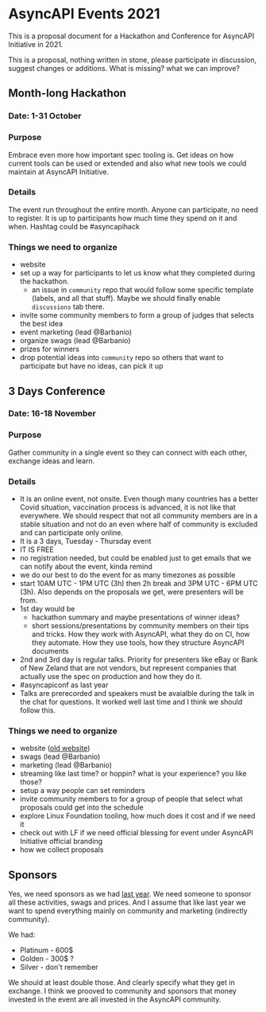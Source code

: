 # AsyncAPI Events 2021

This is a proposal document for a Hackathon and Conference for AsyncAPI Initiative in 2021.

This is a proposal, nothing written in stone, please participate in discussion, suggest changes or additions. What is missing? what we can improve?

## Month-long Hackathon

### Date: 1-31 October

### Purpose

Embrace even more how important spec tooling is. Get ideas on how current tools can be used or extended and also what new tools we could maintain at AsyncAPI Initiative. 

### Details

The event run throughout the entire month. Anyone can participate, no need to register. It is up to participants how much time they spend on it and when. Hashtag could be #asyncapihack

### Things we need to organize

- website
- set up a way for participants to let us know what they completed during the hackathon.
  - an issue in `community` repo that would follow some specific template (labels, and all that stuff). Maybe we should finally enable `discussions` tab there.
- invite some community members to form a group of judges that selects the best idea 
- event marketing (lead @Barbanio)
- organize swags (lead @Barbanio)
- prizes for winners
- drop potential ideas into `community` repo so others that want to participate but have no ideas, can pick it up


## 3 Days Conference

### Date: 16-18 November

### Purpose

Gather community in a single event so they can connect with each other, exchange ideas and learn.

### Details

- It is an online event, not onsite. Even though many countries has a better Covid situation, vaccination process is advanced, it is not like that everywhere. We should respect that not all community members are in a stable situation and not do an even where half of community is excluded and can participate only online.
- It is a 3 days, Tuesday - Thursday event
- IT IS FREE
- no registration needed, but could be enabled just to get emails that we can notify about the event, kinda remind
- we do our best to do the event for as many timezones as possible
- start 10AM UTC - 1PM UTC (3h) then 2h break and 3PM UTC - 6PM UTC (3h). Also depends on the proposals we get, were presenters will be from.
- 1st day would be
  - hackathon summary and maybe presentations of winner ideas?
  - short sessions/presentations by community members on their tips and tricks. How they work with AsyncAPI, what they do on CI, how they automate. How they use tools, how they structure AsyncAPI documents
- 2nd and 3rd day is regular talks. Priority for presenters like eBay or Bank of New Zeland that are not vendors, but represent companies that actually use the spec on production and how they do it.
- #asyncapiconf as last year
- Talks are prerecorded and speakers must be avaialble during the talk in the chat for questions. It worked well last time and I think we should follow this.

### Things we need to organize

- website ([old website](https://www.asyncapiconf.com/))
- swags (lead @Barbanio)
- marketing (lead @Barbanio)
- streaming like last time? or hoppin? what is your experience? you like those?
- setup a way people can set reminders
- invite community members to for a group of people that select what proposals could get into the schedule
- explore Linux Foundation tooling, how much does it cost and if we need it
- check out with LF if we need official blessing for event under AsyncAPI Initiative official branding
- how we collect proposals

## Sponsors

Yes, we need sponsors as we had [last year](https://opencollective.com/asyncapi/events/asyncapi-online-conference-fd574661). We need someone to sponsor all these activities, swags and prices. And I assume that like last year we want to spend everything mainly on community and marketing (indirectly community).

We had:
- Platinum - 600$
- Golden - 300$ ?
- Silver - don't remember 

We should at least double those. And clearly specify what they get in exchange. I think we prooved to community and sponsors that money invested in the event are all invested in the AsyncAPI community.
